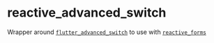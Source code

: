 # reactive_advanced_switch

Wrapper around [`flutter_advanced_switch`](https://pub.dev/packages/flutter_advanced_switch) to use with [`reactive_forms`](https://pub.dev/packages/reactive_forms)